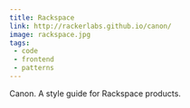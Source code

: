 ```yaml
---
title: Rackspace
link: http://rackerlabs.github.io/canon/
image: rackspace.jpg
tags:
 - code
 - frontend
 - patterns
---
```


Canon. A style guide for Rackspace products.

